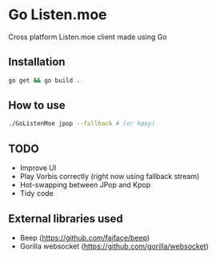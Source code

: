 # Go Listen.moe
Cross platform Listen.moe client made using Go

## Installation
```bash
go get && go build .
```

## How to use
```bash
./GoListenMoe jpop --fallback # (or kpop)
```

## TODO
* Improve UI
* Play Vorbis correctly (right now using fallback stream)
* Hot-swapping between JPop and Kpop
* Tidy code

## External libraries used
* Beep (https://github.com/faiface/beep)
* Gorilla websocket (https://github.com/gorilla/websocket)
